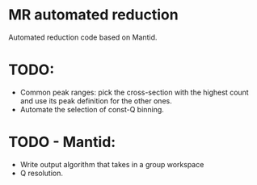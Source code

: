 # MR automated reduction
Automated reduction code based on Mantid.

# TODO:
- Common peak ranges: pick the cross-section with the highest count and use its peak definition for the other ones.
- Automate the selection of const-Q binning.


# TODO - Mantid:
- Write output algorithm that takes in a group workspace
- Q resolution.
